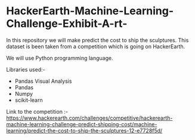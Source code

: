 # HackerEarth-Machine-Learning-Challenge-Exhibit-A-rt-

In this repository we will make predict the cost to ship the sculptures. This dataset is been taken from a competition which is going on HackerEarth.

We will use Python programming language.

Libraries used:-

- Pandas Visual Analysis
- Pandas
- Numpy
- scikit-learn

Link to the competition :- https://www.hackerearth.com/challenges/competitive/hackerearth-machine-learning-challenge-predict-shipping-cost/machine-learning/predict-the-cost-to-ship-the-sculptures-12-e7728f5d/
